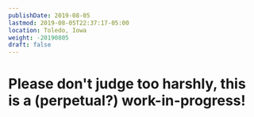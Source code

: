 ```yaml
---
publishDate: 2019-08-05
lastmod: 2019-08-05T22:37:17-05:00
location: Toledo, Iowa
weight: -20190805
draft: false
---
```


# Please don't judge too harshly, this is a (perpetual?) work-in-progress!
